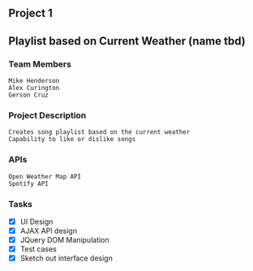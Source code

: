 ## Project 1
## Playlist based on Current Weather (name tbd)

### Team Members 
```
Mike Henderson
Alex Curington
Gerson Cruz
```
### Project Description
```
Creates song playlist based on the current weather
Capability to like or dislike songs
```
### APIs
```
Open Weather Map API
Spotify API
```
### Tasks
- [x] UI Design
- [x] AJAX API design
- [x] JQuery DOM Manipulation
- [x] Test cases
- [x] Sketch out interface design